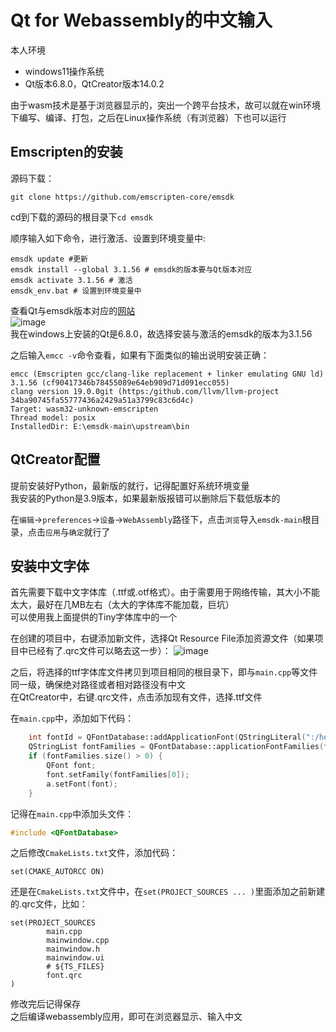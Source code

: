 # Qt for Webassembly的中文输入
本人环境
* windows11操作系统
* Qt版本6.8.0，QtCreator版本14.0.2

由于wasm技术是基于浏览器显示的，突出一个跨平台技术，故可以就在win环境下编写、编译、打包，之后在Linux操作系统（有浏览器）下也可以运行

## Emscripten的安装


源码下载：
  
    git clone https://github.com/emscripten-core/emsdk

cd到下载的源码的根目录下`cd emsdk`
    
顺序输入如下命令，进行激活、设置到环境变量中:
```
emsdk update #更新
emsdk install --global 3.1.56 # emsdk的版本要与Qt版本对应
emsdk activate 3.1.56 # 激活
emsdk_env.bat # 设置到环境变量中
```
查看Qt与emsdk版本对应的[网站](https://doc.qt.io/qt-6/wasm.html#fonts)  
![image](https://github.com/user-attachments/assets/5fb01448-a6d4-4aab-94fa-694f600f22a9)  
我在windows上安装的Qt是6.8.0，故选择安装与激活的emsdk的版本为3.1.56


之后输入`emcc -v`命令查看，如果有下面类似的输出说明安装正确：
```
emcc (Emscripten gcc/clang-like replacement + linker emulating GNU ld) 3.1.56 (cf90417346b78455089e64eb909d71d091ecc055)
clang version 19.0.0git (https:/github.com/llvm/llvm-project 34ba90745fa55777436a2429a51a3799c83c6d4c)
Target: wasm32-unknown-emscripten
Thread model: posix
InstalledDir: E:\emsdk-main\upstream\bin
```
## QtCreator配置
提前安装好Python，最新版的就行，记得配置好系统环境变量  
我安装的Python是3.9版本，如果最新版报错可以删除后下载低版本的  

在`编辑`->`preferences`->`设备`->`WebAssembly`路径下，点击`浏览`导入`emsdk-main`根目录，点击`应用`与`确定`就行了

## 安装中文字体
首先需要下载中文字体库（.ttf或.otf格式）。由于需要用于网络传输，其大小不能太大，最好在几MB左右（太大的字体库不能加载，巨坑）  
可以使用我上面提供的Tiny字体库中的一个  

在创建的项目中，右键添加新文件，选择Qt Resource File添加资源文件（如果项目中已经有了.qrc文件可以略去这一步）：
![image](https://github.com/user-attachments/assets/bd73b503-a31d-42ba-aa31-843b708a8f96)

之后，将选择的ttf字体库文件拷贝到项目相同的根目录下，即与`main.cpp`等文件同一级，确保绝对路径或者相对路径没有中文  
在QtCreator中，右键.qrc文件，点击添加现有文件，选择.ttf文件  

在`main.cpp`中，添加如下代码：
```cpp
    int fontId = QFontDatabase::addApplicationFont(QStringLiteral(":/hei.TTF"));  // 此处索引到你添加的.ttf文件
    QStringList fontFamilies = QFontDatabase::applicationFontFamilies(fontId);
    if (fontFamilies.size() > 0) {
        QFont font;
        font.setFamily(fontFamilies[0]);
        a.setFont(font);
    }
```
记得在`main.cpp`中添加头文件：
```cpp
#include <QFontDatabase>
```

之后修改`CmakeLists.txt`文件，添加代码：

    set(CMAKE_AUTORCC ON)
  
还是在`CmakeLists.txt`文件中，在`set(PROJECT_SOURCES ... )`里面添加之前新建的.qrc文件，比如：
```
set(PROJECT_SOURCES
        main.cpp
        mainwindow.cpp
        mainwindow.h
        mainwindow.ui
        # ${TS_FILES}
        font.qrc
)
```
修改完后记得保存  
之后编译webassembly应用，即可在浏览器显示、输入中文
